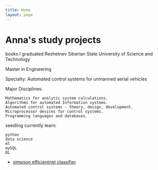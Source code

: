 ```yaml
---
title: Home
layout: page
---
```


# Anna's study projects
books I graduated Reshetnev Siberian State University of Science and Technology

Master in Engineering

Specialty: Automated control systems for unmanned aerial vehicles

Major Disciplines:

    Mathematics for analytic system calculations.
    Algorithms for automated Information systems.
    Automated control systems - theory, design, development.
    Microprocessor devices for control systems.
    Programming languages and databases.

seedling currently learn:

    python
    data science
    ml
    mySQL
    DL
 - [simpson efficientnet classifier](page1.html)
